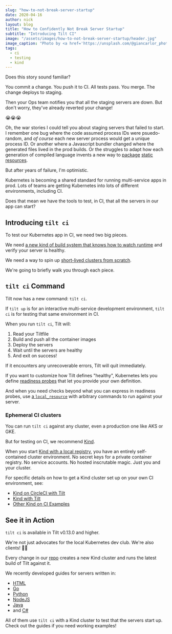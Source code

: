 ```yaml
---
slug: "how-to-not-break-server-startup"
date: 2020-04-16
author: nick
layout: blog
title: "How to Confidently Not Break Server Startup"
subtitle: "Introducing Tilt CI"
image: "/assets/images/how-to-not-break-server-startup/header.jpg"
image_caption: "Photo by <a href='https://unsplash.com/@giancarlor_photo?utm_source=unsplash&amp;utm_medium=referral&amp;utm_content=creditCopyText'>Giancarlo Revolledo</a> on <a href='/s/photos/broken?utm_source=unsplash&amp;utm_medium=referral&amp;utm_content=creditCopyText'>Unsplash</a>"
tags:
  - ci
  - testing
  - kind
---
```


Does this story sound familiar?

You commit a change. You push it to CI. All tests pass. You merge. The change
deploys to staging.

Then your Ops team notifies you that all the staging servers are down. But don't
worry, they've already reverted your change!

😭😭😭

Oh, the war stories I could tell you about staging servers that failed to
start. I remember one bug where the code assumed process IDs were psuedo-random,
and _of course_ each new server process would get a unique process ID. Or
another where a Javascript bundler changed where the generated files lived in
the prod builds. Or the struggles to adapt how each generation of compiled
language invents a new way to
[package](https://docs.microsoft.com/en-us/aspnet/core/fundamentals/static-files?view=aspnetcore-3.1)
[static](https://en.wikipedia.org/wiki/Java_resource_bundle)
[resources](https://github.com/markbates/pkger).

But after years of failure, I'm optimistic.

Kubernetes is becoming a shared standard for running multi-service apps in prod.
Lots of teams are getting Kubernetes into lots of different environments,
including CI.

Does that mean we have the tools to test, in CI, that all the servers in our app
can start?

## Introducing `tilt ci`

To test our Kubernetes app in CI, we need two big pieces.

We need [a new kind of build system that knows how to watch
runtime](https://blog.tilt.dev/2019/09/05/put-down-particle-accelerator.html)
and verify your server is healthy.

We need a way to spin up [short-lived clusters from
scratch](https://blog.tilt.dev/2020/02/11/delete-clusters-faster-with-kind.html).

We're going to briefly walk you through each piece.

## `tilt ci` Command

Tilt now has a new command: `tilt ci`.

If `tilt up` is for an interactive multi-service development environment, 
`tilt ci` is for testing that same environment in CI.

When you run `tilt ci`, Tilt will:

1. Read your Tiltfile
2. Build and push all the container images
3. Deploy the servers 
4. Wait until the servers are healthy
5. And exit on success!

If it encounters any unrecoverable errors, Tilt will quit immediately.

If you want to customize how Tilt defines "healthy", Kubernetes lets you define [readiness
probes](https://kubernetes.io/docs/tasks/configure-pod-container/configure-liveness-readiness-startup-probes/)
that let you provide your own definition.

And when you need checks beyond what you can express in readiness probes, use [a
`local_resource`](https://docs.tilt.dev/local_resource.html) with arbitrary
commands to run against your server.

### Ephemeral CI clusters

You can run `tilt ci` against any cluster, even a production one like AKS or
GKE.

But for testing on CI, we recommend [Kind](https://kind.sigs.k8s.io/).

When you start [Kind with a local
registry](https://blog.tilt.dev/2020/02/11/delete-clusters-faster-with-kind.html),
you have an entirely self-contained cluster environment. No secret
keys for a private container registry. No service accounts. No hosted
inscrutable magic. Just you and your cluster.

For specific details on how to get a Kind cluster set up on your own CI environment, see:

- [Kind on CircleCI with Tilt](https://github.com/windmilleng/kind-local/blob/master/.circleci/README.md)
- [Kind with Tilt](https://github.com/windmilleng/kind-local/blob/master/README.md)
- [Other Kind on CI Examples](https://github.com/kind-ci/examples)

## See it in Action

`tilt ci` is available in Tilt v0.13.0 and higher.

We're not just advocates for the local Kubernetes dev club. We're also clients! 👨‍🦲

Every change in our [repo](https://github.com/windmilleng/tilt) creates a new
Kind cluster and runs the latest build of Tilt against it.

We recently developed guides for servers written in:

- [HTML](https://github.com/windmilleng/tilt-example-html)
- [Go](https://github.com/windmilleng/tilt-example-go)
- [Python](https://github.com/windmilleng/tilt-example-python)
- [NodeJS](https://github.com/windmilleng/tilt-example-nodejs)
- [Java](https://github.com/windmilleng/tilt-example-java)
- and [C#](https://github.com/windmilleng/tilt-example-csharp)

All of them use `tilt ci` with a Kind cluster to test that the servers start
up. Check out the guides if you need working examples!


